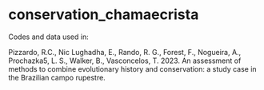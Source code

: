 # conservation_chamaecrista

Codes and data used in:

Pizzardo, R.C., Nic Lughadha, E., Rando, R. G., Forest, F., Nogueira, A., Prochazka5, L. S., Walker, B., Vasconcelos, T. 2023. An assessment of methods to combine evolutionary history and conservation: a study case in the Brazilian campo rupestre. 
